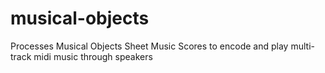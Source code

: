 # musical-objects
Processes Musical Objects Sheet Music Scores to encode and play multi-track midi music through speakers
